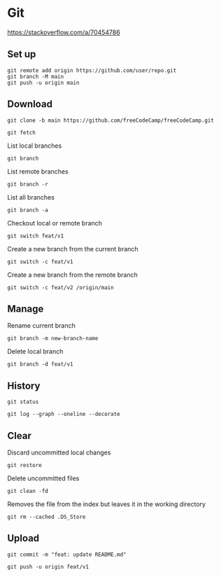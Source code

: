 # Git

https://stackoverflow.com/a/70454786

## Set up

```shell
git remote add origin https://github.com/user/repo.git
git branch -M main
git push -u origin main
```

## Download

```shell
git clone -b main https://github.com/freeCodeCamp/freeCodeCamp.git
```

```shell
git fetch
```

List local branches
```shell
git branch
```

List remote branches
```shell
git branch -r
```

List all branches
```shell
git branch -a
```

Checkout local or remote branch
```shell
git switch feat/v1
```

Create a new branch from the current branch
```shell
git switch -c feat/v1
```

Create a new branch from the remote branch
```shell
git switch -c feat/v2 /origin/main
```

## Manage

Rename current branch
```shell
git branch -m new-branch-name
```

Delete local branch
```shell
git branch -d feat/v1
```

## History

```shell
git status
```

```shell
git log --graph --oneline --decorate
```

## Clear

Discard uncommitted local changes
```shell
git restore
```

Delete uncommitted files
```shell
git clean -fd
```

Removes the file from the index but leaves it in the working directory
```shell
git rm --cached .DS_Store
```

## Upload

```shell
git commit -m "feat: update README.md"
```

```shell
git push -u origin feat/v1
```
